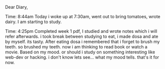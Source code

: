 Dear Diary,

Time: 8:44am
Today i woke up at 7:30am, went out to bring tomatoes, wrote dairy.
I am starting to study.

Time: 4:25pm 
Completed week 1 pdf, I studied and wrote notes which i will refer afterwards. i took break between studying to eat, i made dosa and ate by myself. its tasty. After eating dosa i remembered that i forget to brush my teeth. so brushed my teeth. now i am thinking to read book or watch a movie. Based on my mood. or should i study on something interesting like web-dev or hacking. i don't know lets see... what my mood tells. that's it for now.